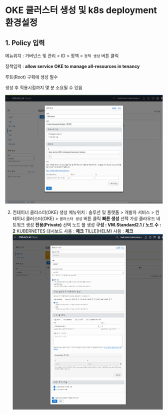 # OKE 클러스터 생성 및 k8s deployment 환경설정

## 1. Policy 입력

  메뉴위치 : 거버넌스 및 관리 > ID > 정책 > `정책 생성` 버튼 클릭
  
  정책입력 : **allow service OKE to manage all-resources in tenancy**
  
  루트(Root) 구획에 생성 필수
  
  생성 후 적용시점까지 몇 분 소요될 수 있음
  
  ![](resources/images/image01.png)
 
 2. 컨테이너 클러스터(OKE) 생성
 메뉴위치 : 솔루션 및 플랫폼 > 개발자 서비스 > 컨테이너 클러스터(OKE) > `클러스터 생성` 버튼 클릭
 **빠른 생성** 선택
 가상 클라우드 네트워크 생성 **전용(Private)** 선택
 노드 풀 생성 **구성 : VM.Standard2.1 / 노드 수 : 2**
 KUBERNETES 대시보드 사용 : **체크**
 TILLE(HELM) 사용 : **체크**
 ![](resources/images/image02.png)
